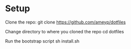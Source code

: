 Setup
========

Clone the repo:
    git clone https://github.com/ameyp/dotfiles

Change directory to where you cloned the repo
    cd dotfiles

Run the bootstrap script
    sh install.sh
